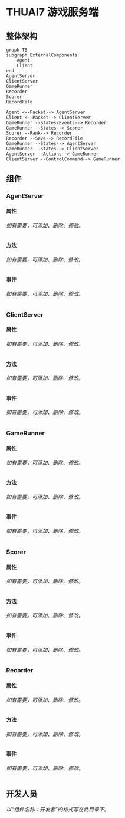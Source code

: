 # THUAI7 游戏服务端

## 整体架构

```mermaid
graph TB
subgraph ExternalComponents
    Agent
    Client
end
AgentServer
ClientServer
GameRunner
Recorder
Scorer
RecordFile

Agent <--Packet--> AgentServer
Client <--Packet--> ClientServer
GameRunner --States/Events--> Recorder
GameRunner --States--> Scorer
Scorer --Rank--> Recorder
Recorder --Save--> RecordFile
GameRunner --States--> AgentServer
GameRunner --States--> ClientServer
AgentServer --Actions--> GameRunner
ClientServer --ControlCommand--> GameRunner
```

## 组件

### AgentServer

#### 属性

*如有需要，可添加、删除、修改。*

```csharp
```

#### 方法

*如有需要，可添加、删除、修改。*

```csharp
```

#### 事件

*如有需要，可添加、删除、修改。*

```csharp
```

### ClientServer

#### 属性

*如有需要，可添加、删除、修改。*

```csharp
```

#### 方法

*如有需要，可添加、删除、修改。*

```csharp
```

#### 事件

*如有需要，可添加、删除、修改。*

```csharp
```

### GameRunner

#### 属性

*如有需要，可添加、删除、修改。*

```csharp
```

#### 方法

*如有需要，可添加、删除、修改。*

```csharp
```

#### 事件

*如有需要，可添加、删除、修改。*

```csharp
```

### Scorer

#### 属性

*如有需要，可添加、删除、修改。*

```csharp
```

#### 方法

*如有需要，可添加、删除、修改。*

```csharp
```

#### 事件

*如有需要，可添加、删除、修改。*

```csharp
```

### Recorder

#### 属性

*如有需要，可添加、删除、修改。*

```csharp
```

#### 方法

*如有需要，可添加、删除、修改。*

```csharp
```

#### 事件

*如有需要，可添加、删除、修改。*

```csharp
```

## 开发人员

*以“组件名称：开发者”的格式写在此目录下。*
